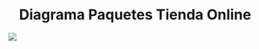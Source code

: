<h1 align="center">Diagrama Paquetes Tienda Online</h1>

<img src="https://github.com/DavidRiccio/Markdown/blob/main/DiagramaPaquetes/Tienda/img/ActivityDiagram3.png"></img>